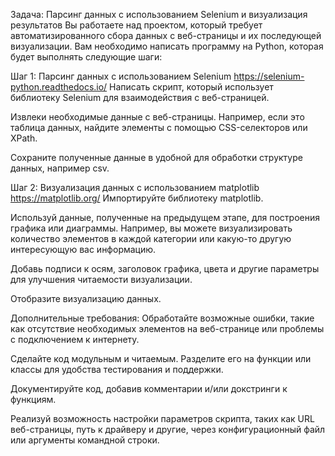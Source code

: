 Задача: Парсинг данных с использованием Selenium и визуализация результатов
Вы работаете над проектом, который требует автоматизированного сбора данных с веб-страницы и их последующей визуализации. Вам необходимо написать программу на Python, которая будет выполнять следующие шаги:

Шаг 1: Парсинг данных с использованием Selenium https://selenium-python.readthedocs.io/
Написать скрипт, который использует библиотеку Selenium для взаимодействия с веб-страницей.

Извлеки необходимые данные с веб-страницы. Например, если это таблица данных, найдите элементы с помощью CSS-селекторов или XPath.

Сохраните полученные данные в удобной для обработки структуре данных, например csv.

Шаг 2: Визуализация данных с использованием matplotlib https://matplotlib.org/
Импортируйте библиотеку matplotlib.

Используй данные, полученные на предыдущем этапе, для построения графика или диаграммы. Например, вы можете визуализировать количество элементов в каждой категории или какую-то другую интересующую вас информацию.

Добавь подписи к осям, заголовок графика, цвета и другие параметры для улучшения читаемости визуализации.

Отобразите визуализацию данных.

Дополнительные требования:
Обработайте возможные ошибки, такие как отсутствие необходимых элементов на веб-странице или проблемы с подключением к интернету.

Сделайте код модульным и читаемым. Разделите его на функции или классы для удобства тестирования и поддержки.

Документируйте код, добавив комментарии и/или докстринги к функциям.

Реализуй возможность настройки параметров скрипта, таких как URL веб-страницы, путь к драйверу и другие, через конфигурационный файл или аргументы командной строки.
